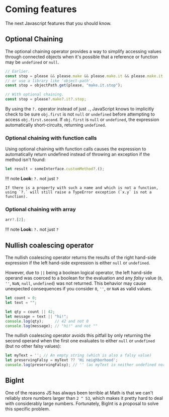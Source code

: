 # Coming features

The next Javascript features that you should know.

## Optional Chaining

The optional chaining operator provides a way to simplify accessing values through connected objects when it's possible that a reference or function may be `undefined` or `null`.

```javascript
// Earlier.
const stop = please && please.make && please.make.it && please.make.it.stop;
// or use a library like 'object-path'.
const stop = objectPath.get(please, "make.it.stop");

// With optional chaining.
const stop = please?.make?.it?.stop;
```

By using the `?.` operator instead of just `.`, JavaScript knows to implicitly check to be sure `obj.first` is not `null` or `undefined` before attempting to access `obj.first.second`. If `obj.first` is `null` or `undefined`, the expression automatically short-circuits, returning `undefined`.

### Optional chaining with function calls

Using optional chaining with function calls causes the expression to automatically return undefined instead of throwing an exception if the method isn't found:

```javascript
let result = someInterface.customMethod?.();
```

!!! note
    **Look:** `?.` not just `?`

    If there is a property with such a name and which is not a function, using `?.` will still raise a TypeError exception (`x.y` is not a function).

### Optional chaining with array

```javascript
arr?.[2];
```

!!! note
    **Look:** `?.` not just `?`

## Nullish coalescing operator

The nullish coalescing operator returns the results of the right hand-side expression if the left hand-side expression is either `null` or `undefined`.

However, due to `||` being a boolean logical operator, the left hand-side operand was coerced to a boolean for the evaluation and any _falsy_ value (`0`, `''`, `NaN`, `null`, `undefined`) was not returned. This behavior may cause unexpected consequences if you consider `0`, `''`, or `NaN` as valid values.

```javascript
let count = 0;
let text = "";

let qty = count || 42;
let message = text || "hi!";
console.log(qty);     // 42 and not 0
console.log(message); // "hi!" and not ""
```

The nullish coalescing operator avoids this pitfall by only returning the second operand when the first one evaluates to either `null` or `undefined` (but no other falsy values):

```javascript
let myText = ''; // An empty string (which is also a falsy value)
let preservingFalsy = myText ?? 'Hi neighborhood';
console.log(preservingFalsy); // '' (as myText is neither undefined nor null)
```

## BigInt

One of the reasons JS has always been terrible at Math is that we can't reliably store numbers larger than `2 ^ 53`, which makes it pretty hard to deal with considerably large numbers. Fortunately, BigInt is a proposal to solve this specific problem.

